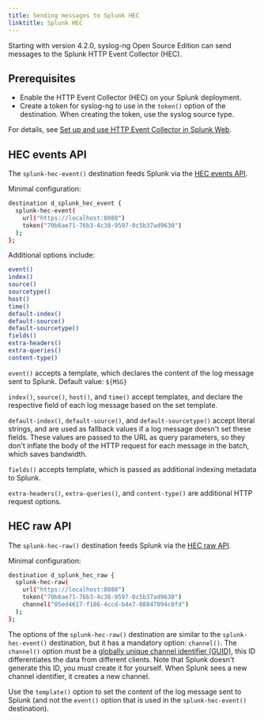 ```yaml
---
title: Sending messages to Splunk HEC
linktitle: Splunk HEC
---
```


Starting with version 4.2.0, syslog-ng Open Source Edition can send messages to the Splunk HTTP Event Collector (HEC).

## Prerequisites

- Enable the HTTP Event Collector (HEC) on your Splunk deployment.
- Create a token for syslog-ng to use in the `token()` option of the destination. When creating the token, use the syslog source type.

For details, see [Set up and use HTTP Event Collector in Splunk Web](https://docs.splunk.com/Documentation/Splunk/latest/Data/UsetheHTTPEventCollector).

## HEC events API

The `splunk-hec-event()` destination feeds Splunk via the [HEC events API](https://docs.splunk.com/Documentation/Splunk/9.0.4/RESTREF/RESTinput#services.2Fcollector.2Fevent.2F1.0).

Minimal configuration:

```sh
destination d_splunk_hec_event {
  splunk-hec-event(
    url("https://localhost:8088")
    token("70b6ae71-76b3-4c38-9597-0c5b37ad9630")
  );
};
```

Additional options include:

```sh
event()
index()
source()
sourcetype()
host()
time()
default-index()
default-source()
default-sourcetype()
fields()
extra-headers()
extra-queries()
content-type()
```

`event()` accepts a template, which declares the content of the log message sent to Splunk. Default value: `${MSG}`

`index()`, `source()`, `host()`, and `time()` accept templates, and declare the respective field of each log message based on the set template.

`default-index()`, `default-source()`, and `default-sourcetype()` accept literal strings, and are used as fallback values if a log message doesn't set these fields. These values are passed to the URL as query parameters, so they don't inflate the body of the HTTP request
for each message in the batch, which saves bandwidth.

`fields()` accepts template, which is passed as additional indexing metadata to Splunk.

`extra-headers()`, `extra-queries()`, and `content-type()` are additional HTTP request options.

## HEC raw API

The `splunk-hec-raw()` destination feeds Splunk via the [HEC raw API](https://docs.splunk.com/Documentation/Splunk/9.0.4/RESTREF/RESTinput#services.2Fcollector.2Fraw.2F1.0).

Minimal configuration:

```sh
destination d_splunk_hec_raw {
  splunk-hec-raw(
    url("https://localhost:8088")
    token("70b6ae71-76b3-4c38-9597-0c5b37ad9630")
    channel("05ed4617-f186-4ccd-b4e7-08847094c8fd")
  );
};
```

The options of the `splunk-hec-raw()` destination are similar to the `splunk-hec-event()` destination, but it has a mandatory option: `channel()`. The `channel()` option must be a [globally unique channel identifier (GUID)](https://docs.splunk.com/Documentation/Splunk/9.0.4/Data/FormateventsforHTTPEventCollector#Channel_identifier_header), this ID differentiates the data from different clients. Note that Splunk doesn't generate this ID, you must create it for yourself. When Splunk sees a new channel identifier, it creates a new channel.

Use the `template()` option to set the content of the log message sent to Splunk (and not the `event()` option that is used in the `splunk-hec-event()` destination).
